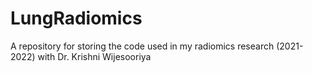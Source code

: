 # LungRadiomics
A repository for storing the code used in my radiomics research (2021-2022) with Dr. Krishni Wijesooriya
